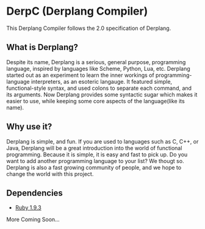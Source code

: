 DerpC (Derplang Compiler)
=========================

This Derplang Compiler follows the 2.0 specification of Derplang.

What is Derplang?
-----------
Despite its name, Derplang is a serious, general purpose, programming language, inspired by
languages like Scheme, Python, Lua, etc. Derplang started out as an experiment to learn the 
inner workings of programming-language interpreters, as an esoteric langauge. It featured 
simple, functional-style syntax, and used colons to separate each command, and its 
arguments. Now Derplang provides some syntactic sugar which makes it easier to use, while 
keeping some core aspects of the language(like its name).

Why use it?
-----------
Derplang is simple, and fun. If you are used to languages such as C, C++, or Java, Derplang
will be a great introduction into the world of functional programming. Because it is
simple, it is easy and fast to pick up. Do you want to add another programming language to
your list? We thougt so. Derplang is also a fast growing community of people, and we hope
to change the world with this project.

Dependencies
------------
* [Ruby 1.9.3](https://www.ruby-lang.org/en/)

More Coming Soon...